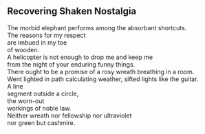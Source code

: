 Recovering Shaken Nostalgia
---------------------------
The morbid elephant performs among the absorbant shortcuts.  
The reasons for my respect  
are imbued in my toe  
of wooden.  
A helicopter is not enough to drop me and keep me  
from the night of your enduring funny things.  
There ought to be a promise of a rosy wreath breathing in a room.  
Went lighted in path calculating weather, sifted lights like the guitar.  
A line  
segment outside a circle,  
the worn-out  
workings of noble law.  
Neither wreath nor fellowship nor ultraviolet  
nor green but cashmire.  
